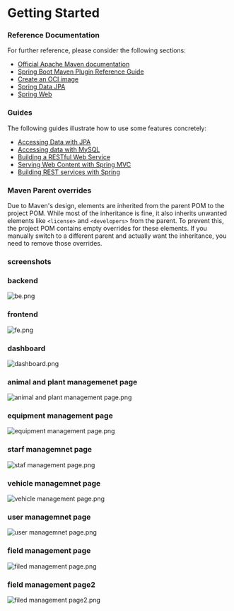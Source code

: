 # Getting Started

### Reference Documentation

For further reference, please consider the following sections:

* [Official Apache Maven documentation](https://maven.apache.org/guides/index.html)
* [Spring Boot Maven Plugin Reference Guide](https://docs.spring.io/spring-boot/3.3.5/maven-plugin)
* [Create an OCI image](https://docs.spring.io/spring-boot/3.3.5/maven-plugin/build-image.html)
* [Spring Data JPA](https://docs.spring.io/spring-boot/3.3.5/reference/data/sql.html#data.sql.jpa-and-spring-data)
* [Spring Web](https://docs.spring.io/spring-boot/3.3.5/reference/web/servlet.html)

### Guides

The following guides illustrate how to use some features concretely:

* [Accessing Data with JPA](https://spring.io/guides/gs/accessing-data-jpa/)
* [Accessing data with MySQL](https://spring.io/guides/gs/accessing-data-mysql/)
* [Building a RESTful Web Service](https://spring.io/guides/gs/rest-service/)
* [Serving Web Content with Spring MVC](https://spring.io/guides/gs/serving-web-content/)
* [Building REST services with Spring](https://spring.io/guides/tutorials/rest/)

### Maven Parent overrides

Due to Maven's design, elements are inherited from the parent POM to the project POM.
While most of the inheritance is fine, it also inherits unwanted elements like `<license>` and `<developers>` from the
parent.
To prevent this, the project POM contains empty overrides for these elements.
If you manually switch to a different parent and actually want the inheritance, you need to remove those overrides.


### screenshots

### backend
![be.png](src%2Fscreenshots%2Fbe.png)

### frontend
![fe.png](src%2Fscreenshots%2Ffe.png)

### dashboard
![dashboard.png](src%2Fscreenshots%2Fdashboard.png)

### animal and plant managemenet page
![animal and plant management page.png](src%2Fscreenshots%2Fanimal%20and%20plant%20management%20page.png)

### equipment management page
![equipment management page.png](src%2Fscreenshots%2Fequipment%20management%20page.png)

### starf managemnet page

![staf management page.png](src%2Fscreenshots%2Fstaf%20management%20page.png)

### vehicle managemnet page

![vehicle management page.png](src%2Fscreenshots%2Fvehicle%20management%20page.png)

### user managemnet page

![user managemnet page.png](src%2Fscreenshots%2Fuser%20managemnet%20page.png)

### field management page
![filed management page.png](src%2Fscreenshots%2Ffiled%20management%20page.png)

### field management page2
![filed management page2.png](src%2Fscreenshots%2Ffiled%20management%20page2.png)








